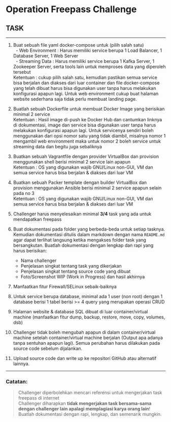 # Operation Freepass Challenge

## TASK
---
1. Buat sebuah file yaml docker-compose untuk (pilih salah satu)  
&nbsp; - Web Environment : Harus memiliki service berupa 1 Load Balancer, 1 Database Server, 1 Web Server  
&nbsp; - Streaming Data : Harus memiliki service berupa 1 Kafka Server, 1 Zookeeper Server, serta tools lain untuk memproses data yang diperoleh tersebut   
Ketentuan : cukup pilih salah satu, kemudian pastikan semua service bisa berjalan dan diakses dari luar container dan file docker-compose yang telah dibuat harus bisa digunakan user tanpa harus melakukan konfigurasi apapun lagi. Untuk web environment cukup buat halaman website sederhana saja tidak perlu membuat landing page.

2. Buatlah sebuah Dockerfile untuk membuat Docker Image yang berisikan minimal 2 service  
Ketentuan : Hasil image di-push ke Docker Hub dan cantumkan linknya di dokumentasi, image dan service bisa digunakan user tanpa harus melakukan konfigurasi apapun lagi. Untuk servicenya sendiri boleh menggunakan dari opsi nomor satu yang tidak diambil, misalnya nomor 1 mengambil web environment maka untuk nomor 2 boleh service untuk streaming data dan begitu juga sebaliknya

3. Buatkan sebuah Vagrantfile dengan provider VirtualBox dan provision menggunakan shell berisi minimal 2 service lain apapun  
Ketentuan : OS yang digunakan wajib GNU/Linux non-GUI, VM dan semua service harus bisa berjalan & diakses dari luar VM

4. Buatkan sebuah Packer template dengan builder VirtualBox dan provision menggunakan Ansible berisi minimal 2 service apapun selain pada no 3  
Ketentuan : OS yang digunakan wajib GNU/Linux non-GUI, VM dan semua service harus bisa berjalan & diakses dari luar VM

5. Challenger harus menyelesaikan minimal **3/4** task yang ada untuk mendapatkan freepass

6. Buat dokumentasi pada folder yang berbeda-beda untuk setiap tasknya. Kemudian  dokumentasi ditulis dalam markdown dengan nama ```README.md``` agar dapat terlihat langsung ketika mengakses folder task yang bersangkutan. Buatlah dokumentasi dengan lengkap dan rapi yang harus berisikan:
    - Nama challenger
    - Penjelasan singkat tentang task yang dikerjakan
    - Penjelasan singkat tentang source code yang dibuat
    - Foto/Screenshot WIP (Work in Progress) dan hasil akhirnya  

7. Manfaatkan fitur Firewall/SELinux sebaik-baiknya

8. Untuk service berupa database, minimal ada 1 user (non root) dengan 1 database berisi 1 tabel berisi >= 4 query yang merupakan operasi CRUD

9. Halaman website & database SQL dibuat di luar container/virtual machine (manfaatkan fitur dump, backup, restore, move, copy, volumes, dsb)

10. Challenger tidak boleh mengubah apapun di dalam container/virtual machine setelah container/virtual machine berjalan (Output apa adanya tanpa sentuhan apapun lagi). Semua perubahan harus dilakukan pada source code sebelum dijalankan.

11. Upload source code dan write up ke repositori GitHub atau alternatif lainnya.

---

### **Catatan**:
> Challenger diperbolehkan mencari referensi untuk mengerjakan task freepass di internet   
> Challenger diharapkan **tidak mengerjakan task bersama-sama dengan challenger lain apalagi memplagiasi karya orang lain**!  
> Buatlah dokumentasi dengan rapi, lengkap, dan semenarik mungkin.  
